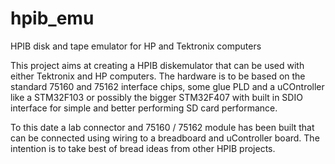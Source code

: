 # hpib_emu
HPIB disk and tape emulator for HP and Tektronix computers

This project aims at creating a HPIB diskemulator that can be used with either Tektronix and HP computers. The hardware is to be based 
on the standard 75160 and 75162 interface chips, some glue PLD and a uCOntroller like a STM32F103 or possibly the bigger STM32F407 with built in 
SDIO interface for simple and better performing SD card performance.

To this date a lab connector and 75160 / 75162 module has been built that can be connected using wiring to a breadboard and uController 
board. The intention is to take best of bread ideas from other HPIB projects.
